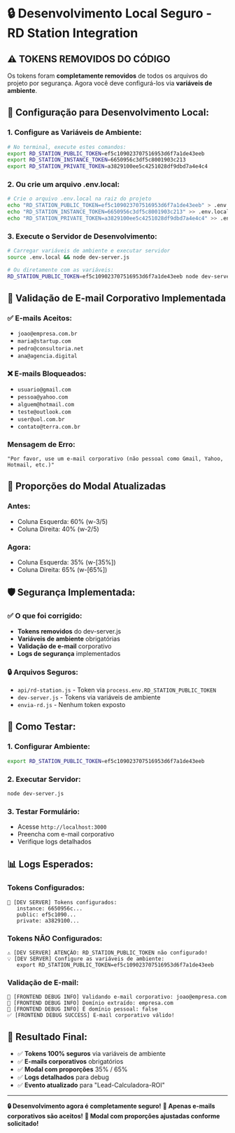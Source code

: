 # 🔒 Desenvolvimento Local Seguro - RD Station Integration

## ⚠️ **TOKENS REMOVIDOS DO CÓDIGO**

Os tokens foram **completamente removidos** de todos os arquivos do projeto por segurança. Agora você deve configurá-los via **variáveis de ambiente**.

## 🔧 **Configuração para Desenvolvimento Local:**

### **1. Configure as Variáveis de Ambiente:**

```bash
# No terminal, execute estes comandos:
export RD_STATION_PUBLIC_TOKEN=ef5c109023707516953d6f7a1de43eeb
export RD_STATION_INSTANCE_TOKEN=6650956c3df5c8001903c213
export RD_STATION_PRIVATE_TOKEN=a3829100ee5c4251028df9dbd7a4e4c4
```

### **2. Ou crie um arquivo .env.local:**

```bash
# Crie o arquivo .env.local na raiz do projeto
echo "RD_STATION_PUBLIC_TOKEN=ef5c109023707516953d6f7a1de43eeb" > .env.local
echo "RD_STATION_INSTANCE_TOKEN=6650956c3df5c8001903c213" >> .env.local
echo "RD_STATION_PRIVATE_TOKEN=a3829100ee5c4251028df9dbd7a4e4c4" >> .env.local
```

### **3. Execute o Servidor de Desenvolvimento:**

```bash
# Carregar variáveis de ambiente e executar servidor
source .env.local && node dev-server.js

# Ou diretamente com as variáveis:
RD_STATION_PUBLIC_TOKEN=ef5c109023707516953d6f7a1de43eeb node dev-server.js
```

## 📧 **Validação de E-mail Corporativo Implementada**

### **✅ E-mails Aceitos:**
- `joao@empresa.com.br`
- `maria@startup.com`
- `pedro@consultoria.net`
- `ana@agencia.digital`

### **❌ E-mails Bloqueados:**
- `usuario@gmail.com`
- `pessoa@yahoo.com`
- `alguem@hotmail.com`
- `teste@outlook.com`
- `user@uol.com.br`
- `contato@terra.com.br`

### **Mensagem de Erro:**
```
"Por favor, use um e-mail corporativo (não pessoal como Gmail, Yahoo, Hotmail, etc.)"
```

## 📐 **Proporções do Modal Atualizadas**

### **Antes:**
- Coluna Esquerda: 60% (w-3/5)
- Coluna Direita: 40% (w-2/5)

### **Agora:**
- Coluna Esquerda: 35% (w-[35%])
- Coluna Direita: 65% (w-[65%])

## 🛡️ **Segurança Implementada:**

### **✅ O que foi corrigido:**
- **Tokens removidos** do dev-server.js
- **Variáveis de ambiente** obrigatórias
- **Validação de e-mail** corporativo
- **Logs de segurança** implementados

### **🔒 Arquivos Seguros:**
- `api/rd-station.js` - Token via `process.env.RD_STATION_PUBLIC_TOKEN`
- `dev-server.js` - Tokens via variáveis de ambiente
- `envia-rd.js` - Nenhum token exposto

## 🚀 **Como Testar:**

### **1. Configurar Ambiente:**
```bash
export RD_STATION_PUBLIC_TOKEN=ef5c109023707516953d6f7a1de43eeb
```

### **2. Executar Servidor:**
```bash
node dev-server.js
```

### **3. Testar Formulário:**
- Acesse `http://localhost:3000`
- Preencha com e-mail corporativo
- Verifique logs detalhados

## 📊 **Logs Esperados:**

### **Tokens Configurados:**
```
🔑 [DEV SERVER] Tokens configurados:
   instance: 6650956c...
   public: ef5c1090...
   private: a3829100...
```

### **Tokens NÃO Configurados:**
```
⚠️ [DEV SERVER] ATENÇÃO: RD_STATION_PUBLIC_TOKEN não configurado!
💡 [DEV SERVER] Configure as variáveis de ambiente:
   export RD_STATION_PUBLIC_TOKEN=ef5c109023707516953d6f7a1de43eeb
```

### **Validação de E-mail:**
```
📝 [FRONTEND DEBUG INFO] Validando e-mail corporativo: joao@empresa.com
📝 [FRONTEND DEBUG INFO] Domínio extraído: empresa.com
📝 [FRONTEND DEBUG INFO] É domínio pessoal: false
✅ [FRONTEND DEBUG SUCCESS] E-mail corporativo válido!
```

## 🎯 **Resultado Final:**

- ✅ **Tokens 100% seguros** via variáveis de ambiente
- ✅ **E-mails corporativos** obrigatórios
- ✅ **Modal com proporções** 35% / 65%
- ✅ **Logs detalhados** para debug
- ✅ **Evento atualizado** para "Lead-Calculadora-ROI"

---

**🔒 Desenvolvimento agora é completamente seguro!**
**📧 Apenas e-mails corporativos são aceitos!**
**📐 Modal com proporções ajustadas conforme solicitado!**
